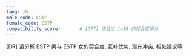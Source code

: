 ```yaml
---
lang: zh
male_code: ESTP
female_code: ESTP
compatibility_score:       # [GPT] 请给出 1–10 的契合度评分
---
```


[DR] 请分析 ESTP 男与 ESTP 女的契合度, 互补优势, 潜在冲突, 相处建议等

